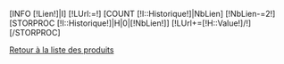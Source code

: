 [INFO [!Lien!]|I]
[!LUrl:=!]
[COUNT [!I::Historique!]|NbLien]
[!NbLien-=2!]
[STORPROC [!I::Historique!]|H|0|[!NbLien!]]
	[!LUrl+=[!H::Value!]/!]
[/STORPROC]
<div class="RetourListe"><a href="/[!LUrl!]" >Retour à la liste des produits</a></div>

